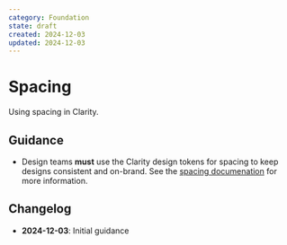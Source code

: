 ```yaml
---
category: Foundation
state: draft
created: 2024-12-03
updated: 2024-12-03
---
```


# Spacing

Using spacing in Clarity.

## Guidance

- Design teams **must** use the Clarity design tokens for spacing to keep designs consistent and on-brand. See the [spacing documenation](https://clarity.design/documentation/spacing) for more information.

## Changelog

- **2024-12-03**: Initial guidance
